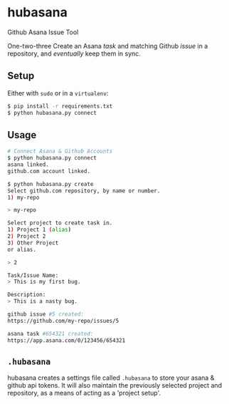 # hubasana
Github Asana Issue Tool

One-two-three Create an Asana *task* and matching Github *issue* in a repository,
and _eventually_ keep them in sync.

## Setup

Either with `sudo` or in a `virtualenv`:

```bash
$ pip install -r requirements.txt
$ python hubasana.py connect
```

## Usage

```bash
# Connect Asana & Github Accounts
$ python hubasana.py connect
asana linked.
github.com account linked.

$ python hubasana.py create
Select github.com repository, by name or number.
1) my-repo

> my-repo

Select project to create task in.
1) Project 1 (alias)
2) Project 2
3) Other Project
or alias.

> 2

Task/Issue Name:
> This is my first bug.

Description:
> This is a nasty bug.

github issue #5 created:
https://github.com/my-repo/issues/5

asana task #654321 created:
https://app.asana.com/0/123456/654321

```

## `.hubasana`

hubasana creates a settings file called `.hubasana` to store your asana & github api tokens.
It will also maintain the previously selected project and repository, as a means of acting as a 'project setup'.


